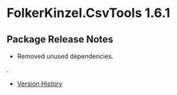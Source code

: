 # FolkerKinzel.CsvTools 1.6.1
## Package Release Notes

- Removed unused dependencies.

.

- [Version History](https://github.com/FolkerKinzel/CsvTools/releases)
